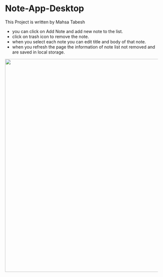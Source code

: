 # Note-App-Desktop
 This Project is written by Mahsa Tabesh

* you can click on Add Note and add new note to the list.  
* click on trash icon to remove the note.
* when you select each note you can edit title and body of that note.
* when you refresh the page the information of note list not removed and are saved in local storage.

 
<img src="pic1.JPG" width="700"/>
